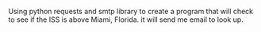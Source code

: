 Using python requests and smtp library to create a program that will check to see if the ISS is above Miami, Florida. it will send me email to look up.